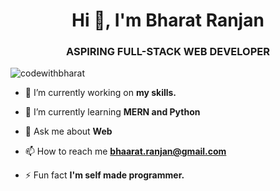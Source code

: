 <h1 align="center">Hi 👋, I'm Bharat Ranjan</h1>
<h3 align="center">ASPIRING FULL-STACK WEB DEVELOPER</h3>

<p align="left"> <img src="https://komarev.com/ghpvc/?username=codewithbharat&label=Profile%20views&color=0e75b6&style=flat" alt="codewithbharat" /> </p>

- 🔭 I’m currently working on **my skills.**

- 🌱 I’m currently learning **MERN and Python**

- 💬 Ask me about **Web**

- 📫 How to reach me **bhaarat.ranjan@gmail.com**

- ⚡ Fun fact **I'm self made programmer.**
